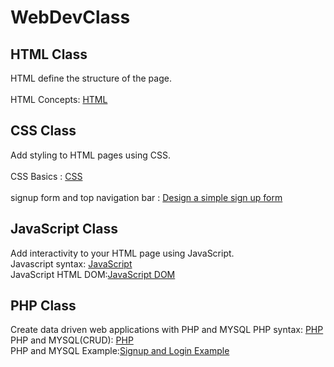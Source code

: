 # WebDevClass

## HTML Class
HTML define the structure of the page. <br><br>
HTML Concepts: <a href="https://github.com/LesleyBonyo/WebDevClass/tree/main/30-5-2023"> HTML</a> 
 <br>
## CSS Class
Add styling to HTML pages using CSS. <br><br>
CSS Basics : <a href="https://github.com/LesleyBonyo/WebDevClass/tree/main/30-5-2023">CSS</a> <br><br>
signup form and top navigation bar : <a href="https://github.com/LesleyBonyo/WebDevClass/tree/main/06-6-2023">Design a simple sign up form</a>
<br>
## JavaScript Class
Add interactivity to your HTML page using JavaScript. <br>
Javascript syntax: <a href="https://github.com/LesleyBonyo/WebDevClass/tree/main/13-06-2023">JavaScript</a><br>
JavaScript HTML DOM:<a href="https://github.com/LesleyBonyo/WebDevClass/tree/main/20-6-2023">JavaScript DOM</a>
<br>

## PHP Class
Create data driven web applications with PHP and MYSQL
PHP syntax: <a href="https://github.com/LesleyBonyo/WebDevClass/tree/main/11-07-2023">PHP</a><br>
PHP and MYSQL(CRUD): <a href="https://github.com/LesleyBonyo/WebDevClass/tree/main/11-07-2023">PHP</a><br>
PHP and MYSQL Example:<a href="https://github.com/LesleyBonyo/WebDevClass/tree/main/24-07-2023">Signup and Login Example</a><br>
